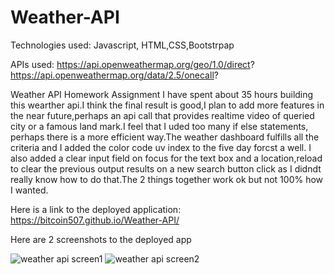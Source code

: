 # Weather-API

Technologies used: Javascript, HTML,CSS,Bootstrpap

APIs used: https://api.openweathermap.org/geo/1.0/direct?
https://api.openweathermap.org/data/2.5/onecall?

Weather API Homework Assignment
I have spent about 35 hours building this wearther api.I think the final result is good,I plan to add more features in the near future,perhaps an api call that provides realtime video of queried city or a famous land mark.I feel that I uded too many if else statements, perhaps there is a more efficient way.The weather dashboard fulfills all the criteria and I added the color code uv index to the five day forcst a well.  I also added a clear input field on focus for the text box and a location,reload to clear the previous output results on a new search button click as I didndt really know how to do that.The 2 things together work ok but not 100% how I wanted.

Here is a link to the deployed application: https://bitcoin507.github.io/Weather-API/

Here are 2 screenshots to the deployed app


![weather api screen1](https://user-images.githubusercontent.com/39675578/172662529-cea0f309-4da1-4b99-a9c5-698d41fa017b.png)
![weather api screen2](https://user-images.githubusercontent.com/39675578/172662542-85caf9e1-18bf-42c3-9c52-df4e427cfd61.png)
